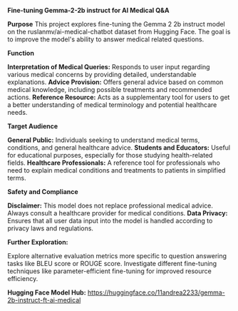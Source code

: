 **Fine-tuning Gemma-2-2b instruct for AI Medical Q&A**


**Purpose**
This project explores fine-tuning the Gemma 2 2b instruct model on the ruslanmv/ai-medical-chatbot dataset from Hugging Face. The goal is to improve the model's ability to answer medical related questions.

**Function**

**Interpretation of Medical Queries:** Responds to user input regarding various medical concerns by providing detailed, understandable explanations.
**Advice Provision:** Offers general advice based on common medical knowledge, including possible treatments and recommended actions.
**Reference Resource:** Acts as a supplementary tool for users to get a better understanding of medical terminology and potential healthcare needs.

**Target Audience**

**General Public:** Individuals seeking to understand medical terms, conditions, and general healthcare advice.
**Students and Educators:** Useful for educational purposes, especially for those studying health-related fields.
**Healthcare Professionals:** A reference tool for professionals who need to explain medical conditions and treatments to patients in simplified terms.

**Safety and Compliance**

**Disclaimer:** This model does not replace professional medical advice. Always consult a healthcare provider for medical conditions.
**Data Privacy:** Ensures that all user data input into the model is handled according to privacy laws and regulations.

**Further Exploration:**

Explore alternative evaluation metrics more specific to question answering tasks like BLEU score or ROUGE score.
Investigate different fine-tuning techniques like parameter-efficient fine-tuning for improved resource efficiency.


**Hugging Face Model Hub:** https://huggingface.co/11andrea2233/gemma-2b-instruct-ft-ai-medical
